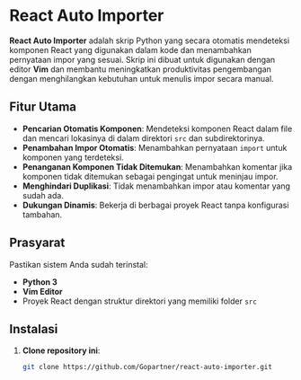 # **React Auto Importer**

**React Auto Importer** adalah skrip Python yang secara otomatis mendeteksi komponen React yang digunakan dalam kode dan menambahkan pernyataan impor yang sesuai. Skrip ini dibuat untuk digunakan dengan editor **Vim** dan membantu meningkatkan produktivitas pengembangan dengan menghilangkan kebutuhan untuk menulis impor secara manual.

## **Fitur Utama**

- **Pencarian Otomatis Komponen**: Mendeteksi komponen React dalam file dan mencari lokasinya di dalam direktori `src` dan subdirektorinya.
- **Penambahan Impor Otomatis**: Menambahkan pernyataan `import` untuk komponen yang terdeteksi.
- **Penanganan Komponen Tidak Ditemukan**: Menambahkan komentar jika komponen tidak ditemukan sebagai pengingat untuk meninjau impor.
- **Menghindari Duplikasi**: Tidak menambahkan impor atau komentar yang sudah ada.
- **Dukungan Dinamis**: Bekerja di berbagai proyek React tanpa konfigurasi tambahan.

## **Prasyarat**

Pastikan sistem Anda sudah terinstal:

- **Python 3**
- **Vim Editor**
- Proyek React dengan struktur direktori yang memiliki folder `src`

## **Instalasi**

1. **Clone repository ini**:

   ```bash
   git clone https://github.com/Gopartner/react-auto-importer.git


